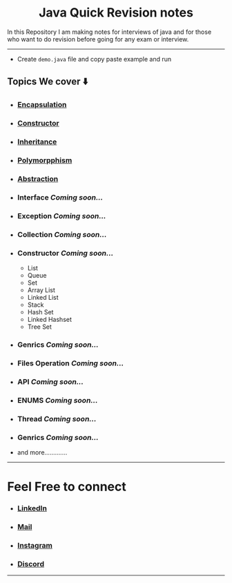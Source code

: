 <h1 align="center" > Java Quick Revision notes </h1> 
In this Repository I am making notes for interviews of java and for those who want to do revision before going for any exam or interview. 

---

+  Create `demo.java` file and copy paste example and run

## Topics We cover ⬇️

+ ### [Encapsulation](https://github.com/saurabhbahadur/java-prep/blob/main/Encapsulation.md)
+ ###  [Constructor](https://github.com/saurabhbahadur/java-prep/blob/main/Constructor.md)
+ ###  [Inheritance](https://github.com/saurabhbahadur/java-prep/blob/main/Inheritance.md)
+ ###  [Polymorpphism](https://github.com/saurabhbahadur/java-prep/blob/main/Polymorphism.md)
+ ###  [Abstraction](https://github.com/saurabhbahadur/java-prep/blob/main/Abstraction.md)
+ ###  Interface *Coming soon...*
+ ###  Exception *Coming soon...*
+ ###  Collection *Coming soon...*
+ ###  Constructor *Coming soon...*
  + List
  + Queue
  + Set
  + Array List
  + Linked List
  + Stack
  + Hash Set
  + Linked Hashset
  + Tree Set
+ ###  Genrics *Coming soon...*
+ ###  Files Operation *Coming soon...*
+ ###  API *Coming soon...*
+ ###  ENUMS *Coming soon...*
+ ###  Thread *Coming soon...*
+ ###  Genrics *Coming soon...*
+ and more.............

---

# Feel Free to connect
+ ### [LinkedIn](https://www.linkedin.com/in/saurabhbahadur) 
+ ### [Mail](mailto:singhsaurabhbahadur@gmail.com)
+ ### [Instagram](https://www.instagram.com/saurabhbahadur_)
+ ### [Discord](https://discord.gg/aQR27Bg7de)

---
